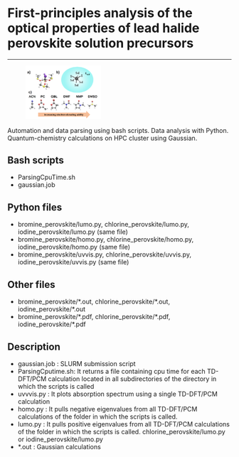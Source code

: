 <!DOCTYPE html>
<html lang="en">
<head>
    <meta charset="UTF-8">
</head>
<body>
    <h1> First-principles analysis of the optical properties of lead halide perovskite solution precursors </h1>
    <hr>
       <figure>
  <img src="scheme.png" alt="counts" style="width:40%">
     </figure>
    <p> Automation and data parsing using bash scripts. Data analysis with Python. Quantum-chemistry calculations on HPC cluster
        using Gaussian. </p>
    <h2> Bash scripts </h2>
  <ul>
      <li> ParsingCpuTime.sh</li>
      <li> gaussian.job</li>
  </ul>
    <h2> Python files</h2>
    <ul>
     <li> bromine_perovskite/lumo.py, chlorine_perovskite/lumo.py, iodine_perovskite/lumo.py (same file) </li>
      <li> bromine_perovskite/homo.py, chlorine_perovskite/homo.py, iodine_perovskite/homo.py (same file) </li>
      <li>  bromine_perovskite/uvvis.py, chlorine_perovskite/uvvis.py, iodine_perovskite/uvvis.py (same file) </li>
    </ul>
     <h2> Other files</h2>
    <ul>
     <li>  bromine_perovskite/*.out, chlorine_perovskite/*.out, iodine_perovskite/*.out </li>
      <li> bromine_perovskite/*.pdf, chlorine_perovskite/*.pdf, iodine_perovskite/*.pdf</li>
    </ul>
   </ul>
     <h2>Description</h2>
    <ul>
        <li> gaussian.job : SLURM submission script</li>
        <li> ParsingCputime.sh: It returns a file containing
             cpu time for each TD-DFT/PCM calculation located in all subdirectories of the directory in which the scripts is called
             </li>
        <li>  uvvvis.py : It plots absorption spectrum using a single TD-DFT/PCM calculation   </li>
        <li> homo.py : It pulls negative
        eigenvalues from all TD-DFT/PCM calculations of the folder in which the scripts is called.</li>
        <li> lumo.py : It pulls  positive
        eigenvalues from all TD-DFT/PCM calculations of the folder in which the scripts is called.
            chlorine_perovskite/lumo.py or iodine_perovskite/lumo.py </li>
         <li> *.out : Gaussian calculations  </li>
    </ul>
</body>


